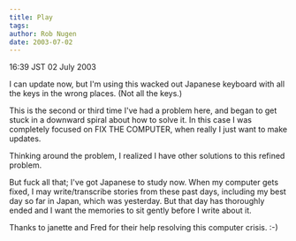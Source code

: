 ```yaml
---
title: Play
tags: 
author: Rob Nugen
date: 2003-07-02
---
```


<p class=date>16:39 JST 02 July 2003</p>

<p>I can update now, but I'm using this wacked out Japanese keyboard
with all the keys in the wrong places.  (Not all the keys.)</p>

<p>This is the second or third time I've had a problem here, and began
to get stuck in a downward spiral about how to solve it.  In this case
I was completely focused on FIX THE COMPUTER, when really I just want
to make updates.</p>

<p>Thinking around the problem, I realized I have other solutions to
this refined problem.</p>

<p>But fuck all that; I've got Japanese to study now.  When my
computer gets fixed, I may write/transcribe stories from these past
days, including my best day so far in Japan, which was yesterday.  But
that day has thoroughly ended and I want the memories to sit gently
before I write about it.</p>

<p>Thanks to janette and Fred for their help resolving this computer
crisis.  :-)</p>
